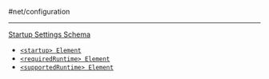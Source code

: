 #net/configuration

---

[Startup Settings Schema](https://learn.microsoft.com/en-us/dotnet/framework/configure-apps/file-schema/startup/)
- [`<startup> Element`](https://learn.microsoft.com/en-us/dotnet/framework/configure-apps/file-schema/startup/startup-element)
- [`<requiredRuntime> Element`](https://learn.microsoft.com/en-us/dotnet/framework/configure-apps/file-schema/startup/requiredruntime-element)
- [`<supportedRuntime> Element`](https://learn.microsoft.com/en-us/dotnet/framework/configure-apps/file-schema/startup/supportedruntime-element)

